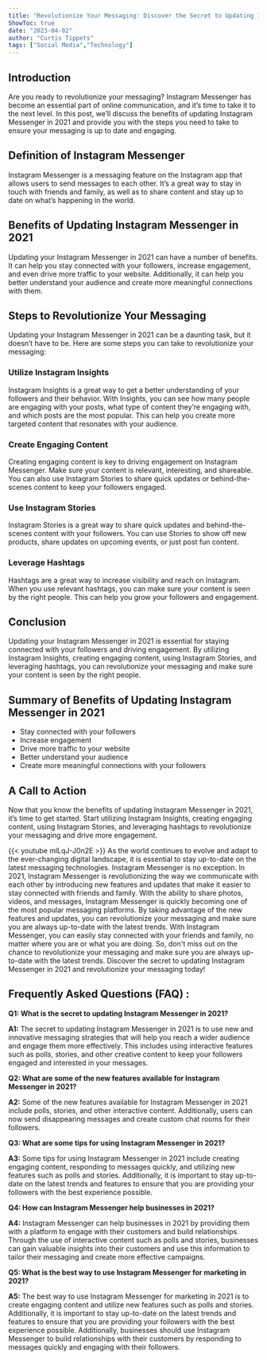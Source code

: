 ```yaml
---
title: "Revolutionize Your Messaging: Discover the Secret to Updating Instagram Messenger in 2021!"
ShowToc: true 
date: "2023-04-02"
author: "Curtis Tippets" 
tags: ["Social Media","Technology"]
---
```

## Introduction

Are you ready to revolutionize your messaging? Instagram Messenger has become an essential part of online communication, and it’s time to take it to the next level. In this post, we’ll discuss the benefits of updating Instagram Messenger in 2021 and provide you with the steps you need to take to ensure your messaging is up to date and engaging. 

## Definition of Instagram Messenger

Instagram Messenger is a messaging feature on the Instagram app that allows users to send messages to each other. It’s a great way to stay in touch with friends and family, as well as to share content and stay up to date on what’s happening in the world. 

## Benefits of Updating Instagram Messenger in 2021

Updating your Instagram Messenger in 2021 can have a number of benefits. It can help you stay connected with your followers, increase engagement, and even drive more traffic to your website. Additionally, it can help you better understand your audience and create more meaningful connections with them. 

## Steps to Revolutionize Your Messaging

Updating your Instagram Messenger in 2021 can be a daunting task, but it doesn’t have to be. Here are some steps you can take to revolutionize your messaging: 

### Utilize Instagram Insights 

Instagram Insights is a great way to get a better understanding of your followers and their behavior. With Insights, you can see how many people are engaging with your posts, what type of content they’re engaging with, and which posts are the most popular. This can help you create more targeted content that resonates with your audience. 

### Create Engaging Content 

Creating engaging content is key to driving engagement on Instagram Messenger. Make sure your content is relevant, interesting, and shareable. You can also use Instagram Stories to share quick updates or behind-the-scenes content to keep your followers engaged. 

### Use Instagram Stories 

Instagram Stories is a great way to share quick updates and behind-the-scenes content with your followers. You can use Stories to show off new products, share updates on upcoming events, or just post fun content. 

### Leverage Hashtags 

Hashtags are a great way to increase visibility and reach on Instagram. When you use relevant hashtags, you can make sure your content is seen by the right people. This can help you grow your followers and engagement. 

## Conclusion

Updating your Instagram Messenger in 2021 is essential for staying connected with your followers and driving engagement. By utilizing Instagram Insights, creating engaging content, using Instagram Stories, and leveraging hashtags, you can revolutionize your messaging and make sure your content is seen by the right people. 

## Summary of Benefits of Updating Instagram Messenger in 2021

- Stay connected with your followers 
- Increase engagement 
- Drive more traffic to your website 
- Better understand your audience 
- Create more meaningful connections with your followers 

## A Call to Action

Now that you know the benefits of updating Instagram Messenger in 2021, it’s time to get started. Start utilizing Instagram Insights, creating engaging content, using Instagram Stories, and leveraging hashtags to revolutionize your messaging and drive more engagement.

{{< youtube mlLqJ-J0n2E >}} 
As the world continues to evolve and adapt to the ever-changing digital landscape, it is essential to stay up-to-date on the latest messaging technologies. Instagram Messenger is no exception. In 2021, Instagram Messenger is revolutionizing the way we communicate with each other by introducing new features and updates that make it easier to stay connected with friends and family. With the ability to share photos, videos, and messages, Instagram Messenger is quickly becoming one of the most popular messaging platforms. By taking advantage of the new features and updates, you can revolutionize your messaging and make sure you are always up-to-date with the latest trends. With Instagram Messenger, you can easily stay connected with your friends and family, no matter where you are or what you are doing. So, don't miss out on the chance to revolutionize your messaging and make sure you are always up-to-date with the latest trends. Discover the secret to updating Instagram Messenger in 2021 and revolutionize your messaging today!

## Frequently Asked Questions (FAQ) :
**Q1: What is the secret to updating Instagram Messenger in 2021?**

**A1:** The secret to updating Instagram Messenger in 2021 is to use new and innovative messaging strategies that will help you reach a wider audience and engage them more effectively. This includes using interactive features such as polls, stories, and other creative content to keep your followers engaged and interested in your messages. 

**Q2: What are some of the new features available for Instagram Messenger in 2021?**

**A2:** Some of the new features available for Instagram Messenger in 2021 include polls, stories, and other interactive content. Additionally, users can now send disappearing messages and create custom chat rooms for their followers. 

**Q3: What are some tips for using Instagram Messenger in 2021?**

**A3:** Some tips for using Instagram Messenger in 2021 include creating engaging content, responding to messages quickly, and utilizing new features such as polls and stories. Additionally, it is important to stay up-to-date on the latest trends and features to ensure that you are providing your followers with the best experience possible. 

**Q4: How can Instagram Messenger help businesses in 2021?**

**A4:** Instagram Messenger can help businesses in 2021 by providing them with a platform to engage with their customers and build relationships. Through the use of interactive content such as polls and stories, businesses can gain valuable insights into their customers and use this information to tailor their messaging and create more effective campaigns. 

**Q5: What is the best way to use Instagram Messenger for marketing in 2021?**

**A5:** The best way to use Instagram Messenger for marketing in 2021 is to create engaging content and utilize new features such as polls and stories. Additionally, it is important to stay up-to-date on the latest trends and features to ensure that you are providing your followers with the best experience possible. Additionally, businesses should use Instagram Messenger to build relationships with their customers by responding to messages quickly and engaging with their followers.


